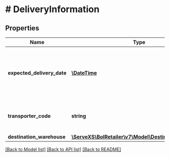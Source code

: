 # # DeliveryInformation

## Properties

Name | Type | Description | Notes
------------ | ------------- | ------------- | -------------
**expected_delivery_date** | [**\DateTime**](\DateTime.md) | The expected delivery date of the shipment at the bol.com warehouse in ISO 8601 format. |
**transporter_code** | **string** | The transporter that will pickup this replenishment. |
**destination_warehouse** | [**\ServeXS\BolRetailer\v7\Model\DestinationWarehouse**](DestinationWarehouse.md) |  |

[[Back to Model list]](../../README.md#models) [[Back to API list]](../../README.md#endpoints) [[Back to README]](../../README.md)
